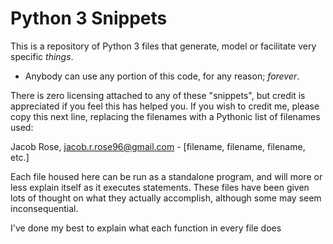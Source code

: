 # Python 3 Snippets
This is a repository of Python 3 files that generate, model or facilitate very specific *things*.
* Anybody can use any portion of this code, for any reason; *forever*.

There is zero licensing attached to any of these "snippets", but credit is appreciated if you feel this has helped you.
If you wish to credit me, please copy this next line, replacing the filenames with a Pythonic list of filenames used:

Jacob Rose, jacob.r.rose96@gmail.com - [filename, filename, filename, etc.]

Each file housed here can be run as a standalone program, and will more or less explain itself as it executes statements.
These files have been given lots of thought on what they actually accomplish, although some may seem inconsequential.

I've done my best to explain what each function in every file does
